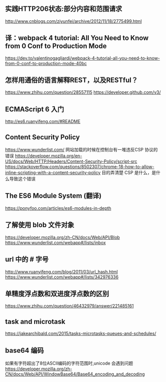 ## 实践HTTP206状态:部分内容和范围请求
http://www.cnblogs.com/ziyunfei/archive/2012/11/18/2775499.html

## 译：webpack 4 tutorial: All You Need to Know from 0 Conf to Production Mode
https://dev.to/valentinogagliardi/webpack-4-tutorial-all-you-need-to-know-from-0-conf-to-production-mode-40bc

## 怎样用通俗的语言解释REST，以及RESTful？
https://www.zhihu.com/question/28557115
https://developer.github.com/v3/ 

## ECMAScript 6 入门
http://es6.ruanyifeng.com/#README

## Content Security Policy 
https://www.wunderlist.com/ 网站加载的时候在控制台有一堆违反CSP 协议的错误
https://developer.mozilla.org/en-US/docs/Web/HTTP/Headers/Content-Security-Policy/script-src
https://stackoverflow.com/questions/8502307/chrome-18-how-to-allow-inline-scripting-with-a-content-security-policy
目的弄清楚 CSP 是什么，是什么导致这个错误

## The ES6 Module System (翻译)
https://ponyfoo.com/articles/es6-modules-in-depth

## 了解使用 blob 文件对象
https://developer.mozilla.org/zh-CN/docs/Web/API/Blob
https://www.wunderlist.com/webapp#/lists/inbox

## url 中的 # 字号
http://www.ruanyifeng.com/blog/2011/03/url_hash.html
https://www.wunderlist.com/webapp#/lists/342976336

## 单精度浮点数和双进度浮点数的区别
https://www.zhihu.com/question/46432979/answer/221485161

## task and microtask
https://jakearchibald.com/2015/tasks-microtasks-queues-and-schedules/

## base64 编码
如果有字符超出了8位ASCII编码的字符范围时,unicode 会遇到问题
https://developer.mozilla.org/zh-CN/docs/Web/API/WindowBase64/Base64_encoding_and_decoding
